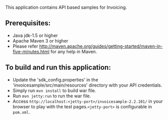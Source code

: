 This application contains API based samples for Invoicing. 

Prerequisites:
---------------
*	Java jdk-1.5 or higher
*	Apache Maven 3 or higher
* Please refer http://maven.apache.org/guides/getting-started/maven-in-five-minutes.html for any help in Maven.

To build and run this application:
----------------------------------

*   Update the 'sdk_config.properties' in the 'invoicesample/src/main/resources' directory with your API credentials.
*	Simply run `mvn install` to build war file.
*	Run `mvn jetty:run` to run the war file.
*	Access `http://localhost:<jetty-port>/invoicesample-2.2.101/` in your browser to play with the test pages.`<jetty-port>` is configurable in `pom.xml`.
